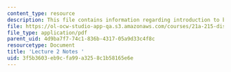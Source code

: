 ```yaml
---
content_type: resource
description: This file contains information regarding introduction to basic issues.
file: https://ol-ocw-studio-app-qa.s3.amazonaws.com/courses/21a-215-disease-and-health-culture-society-and-ethics-spring-2012/3f5b3603eb9cfa99a3258c1b58165e6e_MIT21A_215S12_lecture_02.pdf
file_type: application/pdf
parent_uid: 4d9ba7f7-74c1-836b-4317-05a9d33c4f8c
resourcetype: Document
title: 'Lecture 2 Notes '
uid: 3f5b3603-eb9c-fa99-a325-8c1b58165e6e
---
```

